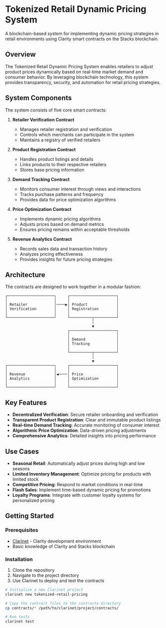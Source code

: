 # Tokenized Retail Dynamic Pricing System

A blockchain-based system for implementing dynamic pricing strategies in retail environments using Clarity smart contracts on the Stacks blockchain.

## Overview

The Tokenized Retail Dynamic Pricing System enables retailers to adjust product prices dynamically based on real-time market demand and consumer behavior. By leveraging blockchain technology, this system provides transparency, security, and automation for retail pricing strategies.

## System Components

The system consists of five core smart contracts:

1. **Retailer Verification Contract**
    - Manages retailer registration and verification
    - Controls which merchants can participate in the system
    - Maintains a registry of verified retailers

2. **Product Registration Contract**
    - Handles product listings and details
    - Links products to their respective retailers
    - Stores base pricing information

3. **Demand Tracking Contract**
    - Monitors consumer interest through views and interactions
    - Tracks purchase patterns and frequency
    - Provides data for price optimization algorithms

4. **Price Optimization Contract**
    - Implements dynamic pricing algorithms
    - Adjusts prices based on demand metrics
    - Ensures pricing remains within acceptable thresholds

5. **Revenue Analytics Contract**
    - Records sales data and transaction history
    - Analyzes pricing effectiveness
    - Provides insights for future pricing strategies

## Architecture

The contracts are designed to work together in a modular fashion:

```
┌─────────────────────┐     ┌─────────────────────┐
│                     │     │                     │
│ Retailer            │────▶│ Product             │
│ Verification        │     │ Registration        │
│                     │     │                     │
└─────────────────────┘     └──────────┬──────────┘
                                       │
                                       ▼
                            ┌─────────────────────┐
                            │                     │
                            │ Demand              │
                            │ Tracking            │
                            │                     │
                            └──────────┬──────────┘
                                       │
                                       ▼
┌─────────────────────┐     ┌─────────────────────┐
│                     │     │                     │
│ Revenue             │◀────│ Price               │
│ Analytics           │     │ Optimization        │
│                     │     │                     │
└─────────────────────┘     └─────────────────────┘
```

## Key Features

- **Decentralized Verification**: Secure retailer onboarding and verification
- **Transparent Product Registration**: Clear and immutable product listings
- **Real-time Demand Tracking**: Accurate monitoring of consumer interest
- **Algorithmic Price Optimization**: Data-driven pricing adjustments
- **Comprehensive Analytics**: Detailed insights into pricing performance

## Use Cases

- **Seasonal Retail**: Automatically adjust prices during high and low seasons
- **Limited Inventory Management**: Optimize pricing for products with limited stock
- **Competitive Pricing**: Respond to market conditions in real-time
- **Flash Sales**: Implement time-based dynamic pricing for promotions
- **Loyalty Programs**: Integrate with customer loyalty systems for personalized pricing

## Getting Started

### Prerequisites

- [Clarinet](https://github.com/hirosystems/clarinet) - Clarity development environment
- Basic knowledge of Clarity and Stacks blockchain

### Installation

1. Clone the repository
2. Navigate to the project directory
3. Use Clarinet to deploy and test the contracts

```bash
# Initialize a new Clarinet project
clarinet new tokenized-retail-pricing

# Copy the contract files to the contracts directory
cp contracts/* /path/to/clarinet/project/contracts/

# Run tests
clarinet test
